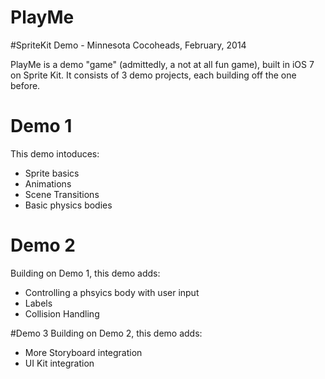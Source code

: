 PlayMe
======

#SpriteKit Demo - Minnesota Cocoheads, February, 2014

PlayMe is a demo "game" (admittedly, a not at all fun game), built in iOS 7 on Sprite Kit. It consists of 3 demo projects, each building off the one before.

# Demo 1
This demo intoduces:
* Sprite basics
* Animations
* Scene Transitions
* Basic physics bodies

# Demo 2
Building on Demo 1, this demo adds:

* Controlling a phsyics body with user input
* Labels
* Collision Handling

#Demo 3
Building on Demo 2, this demo adds:

* More Storyboard integration
* UI Kit integration

